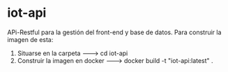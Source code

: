 # iot-api
APi-Restful para la gestión del front-end y base de datos. 
Para construir la imagen de esta:

1. Situarse en la carpeta ---> cd iot-api
2. Construir la imagen en docker ---> docker build -t "iot-api:latest" .
